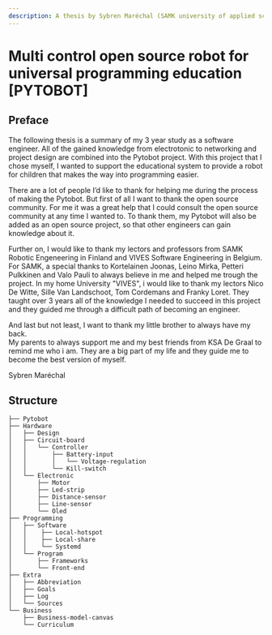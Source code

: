 ```yaml
---
description: A thesis by Sybren Maréchal (SAMK university of applied science (2019)).
---
```


# Multi control open source robot for universal programming education \[PYTOBOT\]

## Preface

The following thesis is a summary of my 3 year study as a software engineer. All of the gained knowledge from electrotonic to networking and project design are combined into the Pytobot project. With this project that I chose myself, I wanted to support the educational system to provide a robot for children that makes the way into programming easier.

There are a lot of people I’d like to thank for helping me during the process of making the Pytobot. But first of all I want to thank the open source community. For me it was a great help that I could consult the open source community at any time I wanted to. To thank them, my Pytobot will also be added as an open source project, so that other engineers can gain knowledge about it.

Further on, I would like to thank my lectors and professors from SAMK Robotic Engeneering in Finland and VIVES Software Engineering in Belgium. For SAMK, a special thanks to Kortelainen Joonas, Leino Mirka, Petteri Pulkkinen and Valo Pauli to always believe in me and helped me trough the project. In my home University "VIVES", i would like to thank my lectors Nico De Witte, Sille Van Landschoot, Tom Cordemans and Franky Loret. They taught over 3 years all of the knowledge I needed to succeed in this project and they guided me through a difficult path of becoming an engineer.

And last but not least, I want to thank my little brother to always have my back.   
My parents to always support me and my best friends from KSA De Graal to remind me who i am. They are a big part of my life and they guide me to become the best version of myself.

Sybren Maréchal

## Structure

```text
├── Pytobot
├── Hardware
│   ├── Design
│   ├── Circuit-board
│   │   └── Controller
│   │       ├── Battery-input
│   │       │   └── Voltage-regulation
│   │       └── Kill-switch
│   └── Electronic
│       ├── Motor
│       ├── Led-strip
│       ├── Distance-sensor
│       ├── Line-sensor
│       └── Oled
├── Programming
│   ├── Software
│   │    ├── Local-hotspot
│   │    ├── Local-share
│   │    └── Systemd
│   └── Program
│       ├── Frameworks
│       └── Front-end
├── Extra
│   ├── Abbreviation
│   ├── Goals
│   ├── Log
│   └── Sources
└── Business
    ├── Business-model-canvas
    └── Curriculum
```

